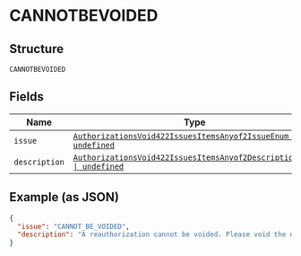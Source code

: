 
# CANNOTBEVOIDED

## Structure

`CANNOTBEVOIDED`

## Fields

| Name | Type | Tags | Description |
|  --- | --- | --- | --- |
| `issue` | [`AuthorizationsVoid422IssuesItemsAnyof2IssueEnum \| undefined`](../../doc/models/authorizations-void-422-issues-items-anyof-2-issue-enum.md) | Optional | - |
| `description` | [`AuthorizationsVoid422IssuesItemsAnyof2DescriptionEnum \| undefined`](../../doc/models/authorizations-void-422-issues-items-anyof-2-description-enum.md) | Optional | - |

## Example (as JSON)

```json
{
  "issue": "CANNOT_BE_VOIDED",
  "description": "A reauthorization cannot be voided. Please void the original parent authorization."
}
```

